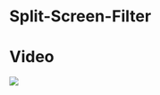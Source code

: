 # Split-Screen-Filter

# Video

![](https://github.com/18harsh/Split-Screen-Filter/blob/main/video.gif)
